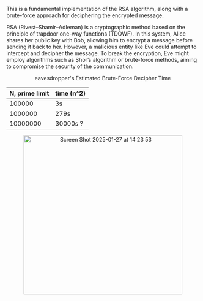 This is a fundamental implementation of the RSA algorithm, along with a brute-force approach for deciphering the encrypted message.

RSA (Rivest–Shamir–Adleman) is a cryptographic method based on the principle of trapdoor one-way functions (TDOWF). 
In this system, Alice shares her public key with Bob, allowing him to encrypt a message before sending it back to her. 
However, a malicious entity like Eve could attempt to intercept and decipher the message. 
To break the encryption, Eve might employ algorithms such as Shor’s algorithm or brute-force methods, aiming to compromise the security of the communication.

<div align="center">
<p>eavesdropper's Estimated Brute-Force Decipher Time</p>
  
| N, prime limit | time (n^2) |
|----------|----------|
| 100000 | 3s |
| 1000000 | 279s |
| 10000000 | 30000s ? |

</div>



<p align="center">
  <img width="415" alt="Screen Shot 2025-01-27 at 14 23 53" src="https://github.com/user-attachments/assets/dd1cc403-c308-4e60-8afc-93d04c54a2e4" />
</p>

